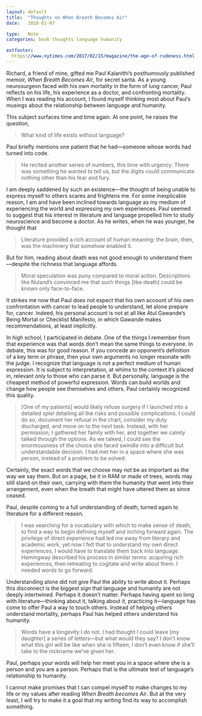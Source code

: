 ```yaml
---
layout: default
title:  "Thoughts on When Breath Becomes Air"
date:   2018-01-07

type:   Note
categories: book thoughts language humanity

extfooter: 
  https://www.nytimes.com/2017/02/15/magazine/the-age-of-rudeness.html : Something else I was thinking about
---
```


Richard, a friend of mine, gifted me Paul Kalanithi’s posthumously published memoir, _When Breath Becomes Air_, for secret santa. As a young neurosurgeon faced with his own mortality in the form of lung cancer, Paul reflects on his life, his experience as a doctor, and confronting mortality. When I was reading his account, I found myself thinking most about Paul’s musings about the relationship between language and humanity. 

This subject surfaces time and time again. At one point, he raises the question, 

> What kind of life exists without language?

Paul briefly mentions one patient that he had—someone whose words had turned into code.

> He recited another series of numbers, this time with urgency. There was something he wanted to tell us, but the digits could communicate nothing other than his fear and fury. 

I am deeply saddened by such an existence—the thought of being unable to express myself to others scares and frightens me. For some inexplicable reason, I am and have been inclined towards language as my medium of experiencing the world and expressing my own experiences. Paul seemed to suggest that his interest in literature and language propelled him to study neuroscience and become a doctor. As he writes, when he was younger, he thought that

> Literature provided a rich account of human meaning: the brain, then, was the machinery that somehow enabled it. 

But for him, reading about death was not good enough to understand them—despite the richness that language affords.

> Moral speculation was puny compared to moral action. Descriptions like Nuland’s convinced me that such things [like death] could be known only face-to-face. 

It strikes me now that Paul does not expect that his own account of his own confrontation with cancer to lead people to understand, let alone prepare for, cancer. Indeed, his personal account is not at all like Atul Gawande’s Being Mortal or Checklist Manifesto, in which Gawande makes recommendations, at least implicitly. 

In high school, I participated in debate. One of the things I remember from that experience was that words don’t mean the same things to everyone. In debate, this was for good reason. If you concede an opponent’s definition of a key term or phrase, then your own arguments no longer resonate with the judge. I recognize that language is not a perfect medium of human expression. It is subject to interpretation, at whims to the context it’s placed in, relevant only to those who can parse it. But personally, language is the cheapest method of powerful expression. Words can build worlds and change how people see themselves and others. Paul certainly recognized this quality.

> [One of my patients] would likely refuse surgery if I launched into a detailed spiel detailing all the risks and possible complications. I could do so, document her refusal in the chart, consider my duty discharged, and move on to the next task. Instead, with her permission, I gathered her family with her, and together we calmly talked through the options. As we talked, I could see the enormousness of the choice she faced swindle into a difficult but understandable decision. I had met her in a space where she was person, instead of a problem to be solved. 

Certainly, the exact words that we choose may not be as important as the way we say them. But on a page, be it in RAM or made of trees, words may still stand on their own, carrying with them the humanity that went into their arrangement, even when the breath that might have uttered them as since ceased. 

Paul, despite coming to a full understanding of death, turned again to literature for a different reason. 

> I was searching for a vocabulary with which to make sense of death, to find a way to begin defining myself and inching forward again. The privilege of direct experience had led me away from literary and academic work, yet now I felt that to understand my own direct experiences, I would have to translate them back into language. Hemingway described his process in similar terms: acquiring rich experiences, then retreating to cogitate and write about them. I needed words to go forward. 

Understanding alone did not give Paul the ability to write about it. Perhaps this disconnect is the biggest sign that language and humanity are not deeply intertwined. Perhaps it doesn’t matter. Perhaps having spent so long with literature—thinking about it, talking about it, practicing it—language has come to offer Paul a way to touch others. Instead of helping others understand mortality, perhaps Paul has helped others understand his humanity. 

> Words have a longevity I do not. I had thought I could leave [my daughter] a series of letters—but what would they say? I don’t know what this girl will be like when she is fifteen; I don’t even know if she’ll take to the nickname we’ve given her. 

Paul, perhaps your words will help her meet you in a space where she is a person and you are a person. Perhaps that is the ultimate test of language’s relationship to humanity.

I cannot make promises that I can compel myself to make changes to my life or my values after reading _When Breath becomes Air_. But at the very least, I will try to make it a goal that my writing find its way to accomplish something. 